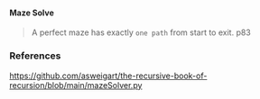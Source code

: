 #### Maze Solve
> A perfect maze has exactly `one path` from start to exit. p83   


### References

https://github.com/asweigart/the-recursive-book-of-recursion/blob/main/mazeSolver.py
